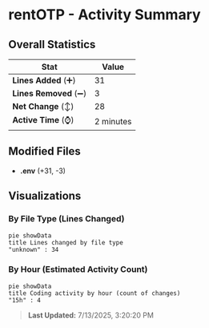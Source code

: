 # rentOTP - Activity Summary 

## Overall Statistics

| Stat                   | Value                                                             |
| ---------------------- | ----------------------------------------------------------------- |
| **Lines Added** (➕)   | 31                                          |
| **Lines Removed** (➖) | 3                                        |
| **Net Change** (↕)    | 28                |
| **Active Time** (⌚)   | 2 minutes |


## Modified Files
- **.env** (+31, -3)

## Visualizations

### By File Type (Lines Changed)

```mermaid
pie showData
title Lines changed by file type
"unknown" : 34
```

### By Hour (Estimated Activity Count)

```mermaid
pie showData
title Coding activity by hour (count of changes)
"15h" : 4
```


> **Last Updated:** 7/13/2025, 3:20:20 PM